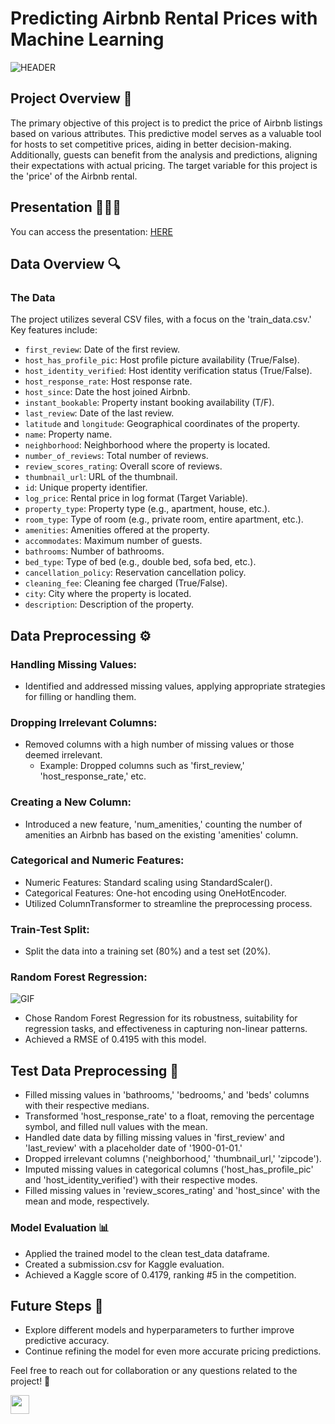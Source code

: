 # Predicting Airbnb Rental Prices with Machine Learning
![HEADER](https://i.imgur.com/eAembvm.png)


## Project Overview 🏡

The primary objective of this project is to predict the price of Airbnb listings based on various attributes. This predictive model serves as a valuable tool for hosts to set competitive prices, aiding in better decision-making. Additionally, guests can benefit from the analysis and predictions, aligning their expectations with actual pricing. The target variable for this project is the 'price' of the Airbnb rental.

## Presentation 👨🏻‍🏫
You can access the presentation: [HERE](https://view.genial.ly/656371d42073a000112c7795/presentation-predicting-airbnb-prices-with-machine-learning)


## Data Overview 🔍

### The Data
The project utilizes several CSV files, with a focus on the 'train_data.csv.' Key features include:

- `first_review`: Date of the first review.
- `host_has_profile_pic`: Host profile picture availability (True/False).
- `host_identity_verified`: Host identity verification status (True/False).
- `host_response_rate`: Host response rate.
- `host_since`: Date the host joined Airbnb.
- `instant_bookable`: Property instant booking availability (T/F).
- `last_review`: Date of the last review.
- `latitude` and `longitude`: Geographical coordinates of the property.
- `name`: Property name.
- `neighborhood`: Neighborhood where the property is located.
- `number_of_reviews`: Total number of reviews.
- `review_scores_rating`: Overall score of reviews.
- `thumbnail_url`: URL of the thumbnail.
- `id`: Unique property identifier.
- `log_price`: Rental price in log format (Target Variable).
- `property_type`: Property type (e.g., apartment, house, etc.).
- `room_type`: Type of room (e.g., private room, entire apartment, etc.).
- `amenities`: Amenities offered at the property.
- `accommodates`: Maximum number of guests.
- `bathrooms`: Number of bathrooms.
- `bed_type`: Type of bed (e.g., double bed, sofa bed, etc.).
- `cancellation_policy`: Reservation cancellation policy.
- `cleaning_fee`: Cleaning fee charged (True/False).
- `city`: City where the property is located.
- `description`: Description of the property.

## Data Preprocessing ⚙️

### Handling Missing Values:
- Identified and addressed missing values, applying appropriate strategies for filling or handling them.

### Dropping Irrelevant Columns:
- Removed columns with a high number of missing values or those deemed irrelevant.
  - Example: Dropped columns such as 'first_review,' 'host_response_rate,' etc.

### Creating a New Column:
- Introduced a new feature, 'num_amenities,' counting the number of amenities an Airbnb has based on the existing 'amenities' column.

### Categorical and Numeric Features:
- Numeric Features: Standard scaling using StandardScaler().
- Categorical Features: One-hot encoding using OneHotEncoder.
- Utilized ColumnTransformer to streamline the preprocessing process.

### Train-Test Split:
- Split the data into a training set (80%) and a test set (20%).

### Random Forest Regression:
![GIF](https://img.genial.ly/6563719825d6360011948cf3/03175a3a-6083-4607-81cf-0f4fa8ef67bc.gif)
- Chose Random Forest Regression for its robustness, suitability for regression tasks, and effectiveness in capturing non-linear patterns.
- Achieved a RMSE of 0.4195 with this model.

## Test Data Preprocessing 🧹

- Filled missing values in 'bathrooms,' 'bedrooms,' and 'beds' columns with their respective medians.
- Transformed 'host_response_rate' to a float, removing the percentage symbol, and filled null values with the mean.
- Handled date data by filling missing values in 'first_review' and 'last_review' with a placeholder date of '1900-01-01.'
- Dropped irrelevant columns ('neighborhood,' 'thumbnail_url,' 'zipcode').
- Imputed missing values in categorical columns ('host_has_profile_pic' and 'host_identity_verified') with their respective modes.
- Filled missing values in 'review_scores_rating' and 'host_since' with the mean and mode, respectively.

### Model Evaluation 📊

- Applied the trained model to the clean test_data dataframe.
- Created a submission.csv for Kaggle evaluation.
- Achieved a Kaggle score of 0.4179, ranking #5 in the competition.
  
## Future Steps 🚀

- Explore different models and hyperparameters to further improve predictive accuracy.
- Continue refining the model for even more accurate pricing predictions.

Feel free to reach out for collaboration or any questions related to the project! 📧

[<img src="https://upload.wikimedia.org/wikipedia/commons/thumb/c/ca/LinkedIn_logo_initials.png/480px-LinkedIn_logo_initials.png" width="30" height="30">](https://www.linkedin.com/in/borjasg)


